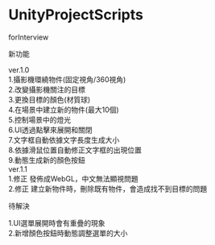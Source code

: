 # UnityProjectScripts
forInterview 

新功能

ver.1.0\
1.攝影機環繞物件(固定視角/360視角)\
2.改變攝影機關注的目標\
3.更換目標的顏色(材質球)\
4.在場景中建立新的物件(最大10個)\
5.控制場景中的燈光\
6.UI透過點擊來展開和關閉\
7.文字框自動依據文字長度生成大小\
8.依據滑鼠位置自動修正文字框的出現位置\
9.動態生成新的顏色按鈕\
ver.1.1\
1.修正 發佈成WebGL，中文無法顯視問題\
2.修正 建立新物件時，刪除既有物件，會造成找不到目標的問題

待解決

1.UI選單展開時會有重疊的現象\
2.新增顏色按鈕時動態調整選單的大小
